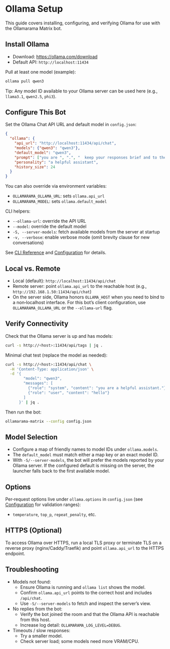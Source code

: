 # Ollama Setup

This guide covers installing, configuring, and verifying Ollama for use with the Ollamarama Matrix bot.

## Install Ollama

- Download: <https://ollama.com/download>
- Default API: `http://localhost:11434`

Pull at least one model (example):

```bash
ollama pull qwen3
```

Tip: Any model ID available to your Ollama server can be used here (e.g., `llama3.1`, `qwen2.5`, `phi3`).

## Configure This Bot

Set the Ollama Chat API URL and default model in `config.json`:

```json
{
  "ollama": {
    "api_url": "http://localhost:11434/api/chat",
    "models": {"qwen3": "qwen3"},
    "default_model": "qwen3",
    "prompt": ["you are ", ".", "  keep your responses brief and to the point."],
    "personality": "a helpful assistant",
    "history_size": 24
  }
}
```

You can also override via environment variables:

- `OLLAMARAMA_OLLAMA_URL`: sets `ollama.api_url`
- `OLLAMARAMA_MODEL`: sets `ollama.default_model`

CLI helpers:

- `--ollama-url`: override the API URL
- `--model`: override the default model
- `-S, --server-models`: fetch available models from the server at startup
- `-v, --verbose`: enable verbose mode (omit brevity clause for new conversations)

See [CLI Reference](cli.md) and [Configuration](configuration.md) for details.

## Local vs. Remote

- Local (default): `http://localhost:11434/api/chat`
- Remote server: point `ollama.api_url` to the reachable host (e.g., `http://192.168.1.50:11434/api/chat`)
- On the server side, Ollama honors `OLLAMA_HOST` when you need to bind to a non‑localhost interface. For this bot’s client configuration, use `OLLAMARAMA_OLLAMA_URL` or the `--ollama-url` flag.

## Verify Connectivity

Check that the Ollama server is up and has models:

```bash
curl -s http://<host>:11434/api/tags | jq .
```

Minimal chat test (replace the model as needed):

```bash
curl -s http://<host>:11434/api/chat \
  -H 'Content-Type: application/json' \
  -d '{
        "model": "qwen3",
        "messages": [
          {"role": "system", "content": "you are a helpful assistant."},
          {"role": "user", "content": "hello"}
        ]
      }' | jq .
```

Then run the bot:

```bash
ollamarama-matrix --config config.json
```

## Model Selection

- Configure a map of friendly names to model IDs under `ollama.models`.
- The `default_model` must match either a map key or an exact model ID.
- With `-S/--server-models`, the bot will prefer the models reported by your Ollama server. If the configured default is missing on the server, the launcher falls back to the first available model.

## Options

Per‑request options live under `ollama.options` in `config.json` (see [Configuration](configuration.md) for validation ranges):

- `temperature`, `top_p`, `repeat_penalty`, etc.

## HTTPS (Optional)

To access Ollama over HTTPS, run a local TLS proxy or terminate TLS on a reverse proxy (nginx/Caddy/Traefik) and point `ollama.api_url` to the HTTPS endpoint.

## Troubleshooting

- Models not found:
  - Ensure Ollama is running and `ollama list` shows the model.
  - Confirm `ollama.api_url` points to the correct host and includes `/api/chat`.
  - Use `-S/--server-models` to fetch and inspect the server’s view.
- No replies from the bot:
  - Verify the bot joined the room and that the Ollama API is reachable from this host.
  - Increase log detail: `OLLAMARAMA_LOG_LEVEL=DEBUG`.
- Timeouts / slow responses:
  - Try a smaller model.
  - Check server load; some models need more VRAM/CPU.
